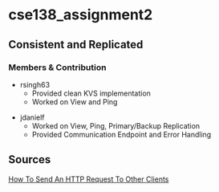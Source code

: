 # cse138_assignment2

## Consistent and Replicated

### Members & Contribution

- rsingh63
  - Provided clean KVS implementation
  - Worked on View and Ping
* jdanielf
  - Worked on View, Ping, Primary/Backup Replication
  - Provided Communication Endpoint and Error Handling


## Sources

 [How To Send An HTTP Request To Other Clients](https://stackoverflow.com/questions/63872924/how-can-i-send-an-http-request-from-my-fastapi-app-to-another-site-api)
